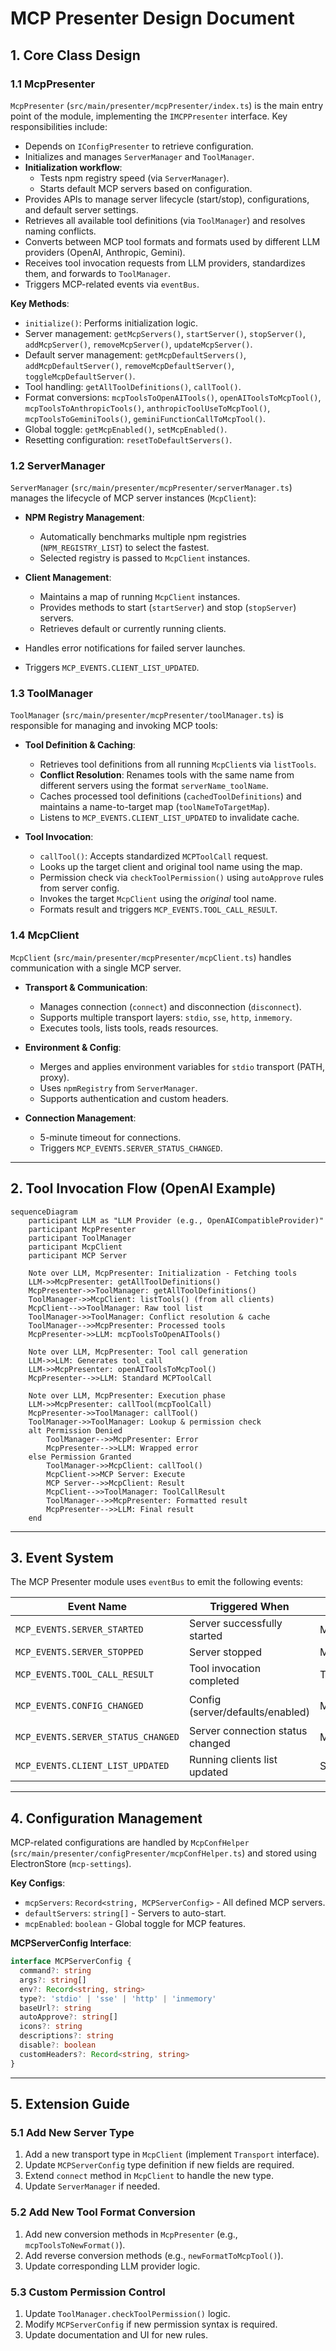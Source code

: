 # MCP Presenter Design Document

## 1. Core Class Design

### 1.1 McpPresenter

`McpPresenter` (`src/main/presenter/mcpPresenter/index.ts`) is the main entry point of the module, implementing the `IMCPPresenter` interface. Key responsibilities include:

- Depends on `IConfigPresenter` to retrieve configuration.
- Initializes and manages `ServerManager` and `ToolManager`.
- **Initialization workflow**:
  - Tests npm registry speed (via `ServerManager`).
  - Starts default MCP servers based on configuration.
- Provides APIs to manage server lifecycle (start/stop), configurations, and default server settings.
- Retrieves all available tool definitions (via `ToolManager`) and resolves naming conflicts.
- Converts between MCP tool formats and formats used by different LLM providers (OpenAI, Anthropic, Gemini).
- Receives tool invocation requests from LLM providers, standardizes them, and forwards to `ToolManager`.
- Triggers MCP-related events via `eventBus`.

**Key Methods**:
- `initialize()`: Performs initialization logic.
- Server management: `getMcpServers()`, `startServer()`, `stopServer()`, `addMcpServer()`, `removeMcpServer()`, `updateMcpServer()`.
- Default server management: `getMcpDefaultServers()`, `addMcpDefaultServer()`, `removeMcpDefaultServer()`, `toggleMcpDefaultServer()`.
- Tool handling: `getAllToolDefinitions()`, `callTool()`.
- Format conversions: `mcpToolsToOpenAITools()`, `openAIToolsToMcpTool()`, `mcpToolsToAnthropicTools()`, `anthropicToolUseToMcpTool()`, `mcpToolsToGeminiTools()`, `geminiFunctionCallToMcpTool()`.
- Global toggle: `getMcpEnabled()`, `setMcpEnabled()`.
- Resetting configuration: `resetToDefaultServers()`.

### 1.2 ServerManager

`ServerManager` (`src/main/presenter/mcpPresenter/serverManager.ts`) manages the lifecycle of MCP server instances (`McpClient`):

- **NPM Registry Management**:
  - Automatically benchmarks multiple npm registries (`NPM_REGISTRY_LIST`) to select the fastest.
  - Selected registry is passed to `McpClient` instances.

- **Client Management**:
  - Maintains a map of running `McpClient` instances.
  - Provides methods to start (`startServer`) and stop (`stopServer`) servers.
  - Retrieves default or currently running clients.

- Handles error notifications for failed server launches.
- Triggers `MCP_EVENTS.CLIENT_LIST_UPDATED`.

### 1.3 ToolManager

`ToolManager` (`src/main/presenter/mcpPresenter/toolManager.ts`) is responsible for managing and invoking MCP tools:

- **Tool Definition & Caching**:
  - Retrieves tool definitions from all running `McpClient`s via `listTools`.
  - **Conflict Resolution**: Renames tools with the same name from different servers using the format `serverName_toolName`.
  - Caches processed tool definitions (`cachedToolDefinitions`) and maintains a name-to-target map (`toolNameToTargetMap`).
  - Listens to `MCP_EVENTS.CLIENT_LIST_UPDATED` to invalidate cache.

- **Tool Invocation**:
  - `callTool()`: Accepts standardized `MCPToolCall` request.
  - Looks up the target client and original tool name using the map.
  - Permission check via `checkToolPermission()` using `autoApprove` rules from server config.
  - Invokes the target `McpClient` using the *original* tool name.
  - Formats result and triggers `MCP_EVENTS.TOOL_CALL_RESULT`.

### 1.4 McpClient

`McpClient` (`src/main/presenter/mcpPresenter/mcpClient.ts`) handles communication with a single MCP server.

- **Transport & Communication**:
  - Manages connection (`connect`) and disconnection (`disconnect`).
  - Supports multiple transport layers: `stdio`, `sse`, `http`, `inmemory`.
  - Executes tools, lists tools, reads resources.

- **Environment & Config**:
  - Merges and applies environment variables for `stdio` transport (PATH, proxy).
  - Uses `npmRegistry` from `ServerManager`.
  - Supports authentication and custom headers.

- **Connection Management**:
  - 5-minute timeout for connections.
  - Triggers `MCP_EVENTS.SERVER_STATUS_CHANGED`.

---

## 2. Tool Invocation Flow (OpenAI Example)

```mermaid
sequenceDiagram
    participant LLM as "LLM Provider (e.g., OpenAICompatibleProvider)"
    participant McpPresenter
    participant ToolManager
    participant McpClient
    participant MCP Server

    Note over LLM, McpPresenter: Initialization - Fetching tools
    LLM->>McpPresenter: getAllToolDefinitions()
    McpPresenter->>ToolManager: getAllToolDefinitions()
    ToolManager->>McpClient: listTools() (from all clients)
    McpClient-->>ToolManager: Raw tool list
    ToolManager->>ToolManager: Conflict resolution & cache
    ToolManager-->>McpPresenter: Processed tools
    McpPresenter->>LLM: mcpToolsToOpenAITools()

    Note over LLM, McpPresenter: Tool call generation
    LLM->>LLM: Generates tool_call
    LLM->>McpPresenter: openAIToolsToMcpTool()
    McpPresenter-->>LLM: Standard MCPToolCall

    Note over LLM, McpPresenter: Execution phase
    LLM->>McpPresenter: callTool(mcpToolCall)
    McpPresenter->>ToolManager: callTool()
    ToolManager->>ToolManager: Lookup & permission check
    alt Permission Denied
        ToolManager-->>McpPresenter: Error
        McpPresenter-->>LLM: Wrapped error
    else Permission Granted
        ToolManager->>McpClient: callTool()
        McpClient->>MCP Server: Execute
        MCP Server-->>McpClient: Result
        McpClient-->>ToolManager: ToolCallResult
        ToolManager-->>McpPresenter: Formatted result
        McpPresenter-->>LLM: Final result
    end
```

---

## 3. Event System

The MCP Presenter module uses `eventBus` to emit the following events:

| Event Name                        | Triggered When                    | Source         | Payload                                                   |
| -------------------------------- | --------------------------------- | -------------- | --------------------------------------------------------- |
| `MCP_EVENTS.SERVER_STARTED`      | Server successfully started       | McpPresenter   | `serverName`                                              |
| `MCP_EVENTS.SERVER_STOPPED`      | Server stopped                    | McpPresenter   | `serverName`                                              |
| `MCP_EVENTS.TOOL_CALL_RESULT`    | Tool invocation completed         | ToolManager    | `MCPToolResponse`                                         |
| `MCP_EVENTS.CONFIG_CHANGED`      | Config (server/defaults/enabled)  | McpConfHelper  | `{ mcpServers, defaultServers, mcpEnabled }`              |
| `MCP_EVENTS.SERVER_STATUS_CHANGED` | Server connection status changed | McpClient      | `{ name: string, status: 'running' | 'stopped' }`         |
| `MCP_EVENTS.CLIENT_LIST_UPDATED` | Running clients list updated      | ServerManager  | (no payload)                                              |

---

## 4. Configuration Management

MCP-related configurations are handled by `McpConfHelper` (`src/main/presenter/configPresenter/mcpConfHelper.ts`) and stored using ElectronStore (`mcp-settings`).

**Key Configs**:

- `mcpServers`: `Record<string, MCPServerConfig>` - All defined MCP servers.
- `defaultServers`: `string[]` - Servers to auto-start.
- `mcpEnabled`: `boolean` - Global toggle for MCP features.

**MCPServerConfig Interface**:

```ts
interface MCPServerConfig {
  command?: string
  args?: string[]
  env?: Record<string, string>
  type?: 'stdio' | 'sse' | 'http' | 'inmemory'
  baseUrl?: string
  autoApprove?: string[]
  icons?: string
  descriptions?: string
  disable?: boolean
  customHeaders?: Record<string, string>
}
```

---

## 5. Extension Guide

### 5.1 Add New Server Type

1. Add a new transport type in `McpClient` (implement `Transport` interface).
2. Update `MCPServerConfig` type definition if new fields are required.
3. Extend `connect` method in `McpClient` to handle the new type.
4. Update `ServerManager` if needed.

### 5.2 Add New Tool Format Conversion

1. Add new conversion methods in `McpPresenter` (e.g., `mcpToolsToNewFormat()`).
2. Add reverse conversion methods (e.g., `newFormatToMcpTool()`).
3. Update corresponding LLM provider logic.

### 5.3 Custom Permission Control

1. Update `ToolManager.checkToolPermission()` logic.
2. Modify `MCPServerConfig` if new permission syntax is required.
3. Update documentation and UI for new rules.
